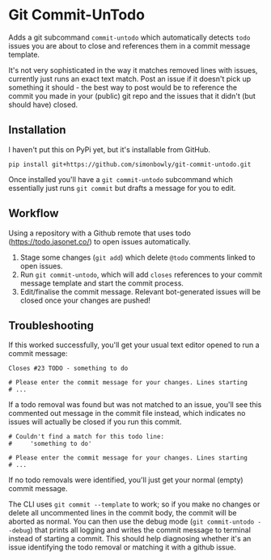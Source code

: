 # Git Commit-UnTodo

Adds a git subcommand `commit-untodo` which automatically detects `todo` issues you are about to close and references them in a commit message template.

It's not very sophisticated in the way it matches removed lines with issues, currently just runs an exact text match.
Post an issue if it doesn't pick up something it should - the best way to post would be to reference the commit you made in your (public) git repo and the issues that it didn't (but should have) closed.

## Installation

I haven't put this on PyPi yet, but it's installable from GitHub.

    pip install git+https://github.com/simonbowly/git-commit-untodo.git

Once installed you'll have a `git commit-untodo` subcommand which essentially just runs `git commit` but drafts a message for you to edit.

## Workflow

Using a repository with a Github remote that uses todo (https://todo.jasonet.co/) to open issues automatically.

1. Stage some changes (`git add`) which delete `@todo` comments linked to open issues.
2. Run `git commit-untodo`, which will add `closes` references to your commit message template and start the commit process.
3. Edit/finalise the commit message. Relevant bot-generated issues will be closed once your changes are pushed!

## Troubleshooting

If this worked successfully, you'll get your usual text editor opened to run a commit message:

    Closes #23 TODO - something to do

    # Please enter the commit message for your changes. Lines starting
    # ...

If a todo removal was found but was not matched to an issue, you'll see this commented out message in the commit file instead, which indicates no issues will actually be closed if you run this commit.

    # Couldn't find a match for this todo line:
    #     'something to do'

    # Please enter the commit message for your changes. Lines starting
    # ...

If no todo removals were identified, you'll just get your normal (empty) commit message.

The CLI uses `git commit --template` to work; so if you make no changes or delete all uncommented lines in the commit body, the commit will be aborted as normal.
You can then use the debug mode (`git commit-untodo --debug`) that prints all logging and writes the commit message to terminal instead of starting a commit.
This should help diagnosing whether it's an issue identifying the todo removal or matching it with a github issue.
